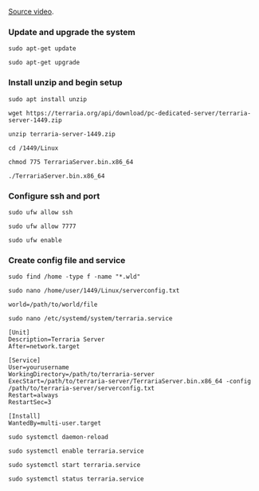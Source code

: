 [Source video](https://youtu.be/-bPa5i2OtdI).

### Update and upgrade the system
```
sudo apt-get update
```

```
sudo apt-get upgrade
```
### Install unzip and begin setup
```
sudo apt install unzip
```

```
wget https://terraria.org/api/download/pc-dedicated-server/terraria-server-1449.zip
```

```
unzip terraria-server-1449.zip
```

```
cd /1449/Linux
```

```
chmod 775 TerrariaServer.bin.x86_64
```

```
./TerrariaServer.bin.x86_64
```
### Configure ssh and port
```
sudo ufw allow ssh
```

```
sudo ufw allow 7777
```

```
sudo ufw enable
```
### Create config file and service
```
sudo find /home -type f -name "*.wld"
```

```
sudo nano /home/user/1449/Linux/serverconfig.txt
```

```
world=/path/to/world/file
```

```
sudo nano /etc/systemd/system/terraria.service
```

```
[Unit]
Description=Terraria Server
After=network.target

[Service]
User=yourusername
WorkingDirectory=/path/to/terraria-server
ExecStart=/path/to/terraria-server/TerrariaServer.bin.x86_64 -config /path/to/terraria-server/serverconfig.txt
Restart=always
RestartSec=3

[Install]
WantedBy=multi-user.target
```

```
sudo systemctl daemon-reload
```

```
sudo systemctl enable terraria.service
```

```
sudo systemctl start terraria.service
```

```
sudo systemctl status terraria.service
```
